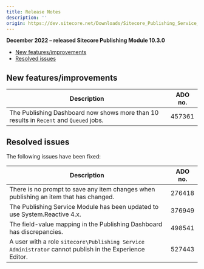```yaml
---
title: Release Notes
description: ''
origin: https://dev.sitecore.net/Downloads/Sitecore_Publishing_Service_Module/10x/Sitecore_Publishing_Service_Module_1030/Release_Notes
---
```


**December 2022 – released Sitecore Publishing Module 10.3.0**

-   [New features/improvements](#New)
-   [Resolved issues](#Resolved)

## New features/improvements

 | Description | ADO no. |
 | --- | --- |
 | The Publishing Dashboard now shows more than 10 results in `Recent` and `Queued` jobs.​​ | 457361 |

## Resolved issues

The following issues have been fixed:

 | Description | ADO no. |
 | --- | --- |
 | There is no prompt to save any item changes when publishing an item that has changed.​​ | 276418 |
 | The Publishing Service Module has been updated to use System.Reactive 4.x.​​ | 376949 |
 | The field-value mapping in the Publishing Dashboard has discrepancies.​​ | 498541 |
 | ​​​A user with a role `sitecore\Publishing Service Administrator` cannot publish in the Experience Editor. | 527443 |
